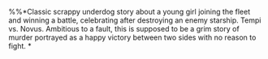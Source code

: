%%*Classic scrappy underdog story about a young girl joining the fleet and winning a battle, celebrating after destroying an enemy starship. Tempi vs. Novus. Ambitious to a fault, this is supposed to be a grim story of murder portrayed as a happy victory between two sides with no reason to fight. *
